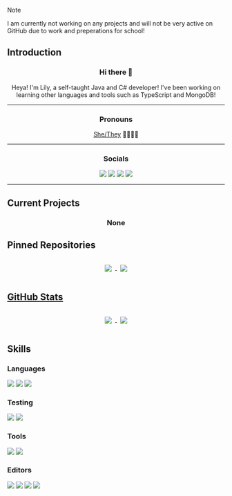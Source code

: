 > [!NOTE]
> I am currently not working on any projects and will not be very active on GitHub due to work and preperations for school!
<!--<img src="./assets/banner.png" alt="Banner"><br>-->

## Introduction
<h3 align="center">Hi there 👋</h3>
<p align="center">Heya! I'm Lily, a self-taught Java and C# developer! I've been working on learning other languages and tools such as TypeScript and MongoDB!</p>

---
<h3 align="center">Pronouns</h3>
<p align="center"><a href="https://en.pronouns.page/@sh0ck">She/They</a> 🏳️‍⚧️🏳️‍🌈</p>

---
<h3 align="center">Socials</h3>
<p align="center">
  <a href="https://twitch.tv/sh0ckR6"><img src="https://img.shields.io/badge/Twitch-1DA1F2?colorA=24273a&style=for-the-badge&logo=twitch&logoColor=white&color=9146FF"/></a>
  <a href="http://twitter.com/sh0ckR6"><img src="https://img.shields.io/badge/Twitter-1DA1F2?colorA=24273a&style=for-the-badge&logo=twitter&logoColor=white&color=1DA1F2" href="https://twitter.com/sh0ckR6"/></a>
  <a href="https://youtube.com/sh0ckR6"/><img src="https://img.shields.io/badge/Youtube-1DA1F2?colorA=24273a&style=for-the-badge&logo=youtube&logoColor=white&color=FF0000"/></a>
    <a href="https://tiktok.com/@sh0ckR6"/><img src="https://img.shields.io/badge/TikTok-1DA1F2?colorA=24273a&style=for-the-badge&logo=tiktok&logoColor=white&color=000000"/></a>
</p>

---
## Current Projects
<h3 align="center">None</h3>

## Pinned Repositories
<p align="center">
  <a href="https://github.com/sh0ckdotlive/AchievementBorder">
    <img align="center" style="margin:1rem 0.5rem" src="https://github-readme-stats.vercel.app/api/pin/?username=sh0ckdotlive&repo=AchievementBorder&title_color=91d7e3&text_color=c9cacc&icon_color=7dc4e4&bg_color=24273a&hide_border=true&show_owner=true" />
  </a>
  <a href="https://github.com/sh0ckdotlive/hardcore-twitch-integration">
    <img align="center" style="margin:1rem 0.5rem" src="https://github-readme-stats.vercel.app/api/pin/?username=sh0ckdotlive&repo=hardcore-twitch-integration&title_color=91d7e3&text_color=c9cacc&icon_color=7dc4e4&bg_color=24273a&hide_border=true&show_owner=true" />
</p>

## GitHub Stats
<p align="center">
  <a href="https://github.com/anuraghazra/github-readme-stats">
    <img align="center" style="margin:1rem 0.5rem" src="https://github-readme-stats.vercel.app/api?username=sh0ckR6&title_color=7dc4e4&bg_color=24273a&icon_color=7dc4e4&text_color=c9cacc&hide_border=true" />
  </a>
  <a href="https://git.io/streak-stats">
    <img align="center" style="margin:1rem 0.5rem" src="https://streak-stats.demolab.com?user=sh0ckr6&hide_border=true&date_format=M%20j%5B%2C%20Y%5D&background=24273A&fire=F5A97F&ring=EED49F&stroke=5B6078&currStreakNum=CAD3F5&sideNums=CAD3F5&currStreakLabel=F5A97F&sideLabels=B8C0E0&dates=A5ADCB" />
  </a>
</p>

## Skills
### Languages
![](https://img.shields.io/badge/Java-informational?colorA=24273a&style=for-the-badge&logo=openjdk&logoColor=white&color=8bd5ca)
![](https://img.shields.io/badge/C%23-informational?colorA=24273a&style=for-the-badge&logo=csharp&logoColor=white&color=8bd5ca)
![](https://img.shields.io/badge/Unity-informational?colorA=24273a&style=for-the-badge&logo=unity&logoColor=white&color=8bd5ca)

### Testing
![](https://img.shields.io/badge/JUnit-informational?colorA=24273a&style=for-the-badge&logo=junit5&logoColor=white&color=a6da95)
![](https://img.shields.io/badge/NUnit-informational?colorA=24273a&style=for-the-badge&logoColor=white&color=a6da95)

### Tools
![](https://img.shields.io/badge/Git-informational?colorA=24273a&style=for-the-badge&logo=Git&logoColor=white&color=f5a97f)
![](https://img.shields.io/badge/GitHub-informational?colorA=24273a&style=for-the-badge&logo=GitHub&logoColor=white&color=f5a97f)

### Editors
![](https://img.shields.io/badge/IntelliJ-informational?colorA=24273a&style=for-the-badge&logo=intellij-idea&logoColor=white&color=ee99a0)
![](https://img.shields.io/badge/Rider-informational?colorA=24273a&style=for-the-badge&logo=rider&logoColor=white&color=ee99a0)
![](https://img.shields.io/badge/Visual%20Studio%20Code-informational?colorA=24273a&style=for-the-badge&logo=visual-studio-code&logoColor=white&color=ee99a0)
![](https://img.shields.io/badge/Vim-informational?colorA=24273a&style=for-the-badge&logo=vim&logoColor=white&color=ee99a0)
